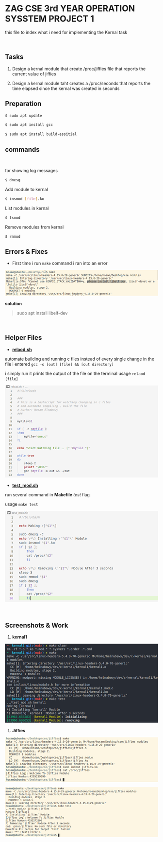 # ZAG CSE 3rd YEAR OPERATION SYSSTEM PROJECT 1 

this file to index what i need for implementing the Kernal task


<br>

## Tasks

1. Design a kernal module that create /proc/jiffies file that reports the current value of jiffies



2. Design a kernal module taht creates a /proc/seconds that reports the time elapsed since the kernal was created in seconds


## Preparation

```bash
$ sudo apt update 
```


```bash
$ sudo apt install gcc  
```


```bash
$ sudo apt install build-essitial
```

## commands
<br>

for showing log messages

```bash
$ dmesg 
```

Add module to kernal
```bash
$ insmod [file].ko
```

List modules in kernal
```bash
$ lsmod 
```

Remove modules from kernal
```bash
$ rmmod
```

## Errors & Fixes

- First time i run `make` command i ran into an error

![](screens/1.png)

__solution__
> sudo apt install libelf-dev

<br>  

## Helper Files

- [**relaod.sh**](./reload.sh)

automate building and running c files
instead of every single change in the file i entered  `gcc -o [out] [file] && [out directory]`

i simply run it prints the output of the file on the terminal
usage `relaod [file]`




![](./screens/5.png)

- [**test_mod.sh**](./test_mod.sh)

run several command in **Makefile** _test_ flag

usage  `make test`


![](./screens/6.png)


<br>  

## Screenshots & Work 

1.  **kernal1**

![](./screens/2.png)


1.  **Jiffies**

![](./screens/3.png)

![](./screens/4.png)
